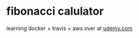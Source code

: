 # fibonacci calulator

learning docker + travis + aws over at [udemy.com](https://www.udemy.com/docker-and-kubernetes-the-complete-guide/)
